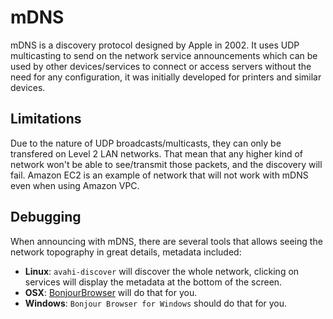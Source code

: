 # mDNS

mDNS is a discovery protocol designed by Apple in 2002. It uses UDP multicasting to send on the network service
announcements which can be used by other devices/services to connect or access servers without the need for any
configuration, it was initially developed for printers and similar devices.

## Limitations

Due to the nature of UDP broadcasts/multicasts, they can only be transfered on Level 2 LAN networks. That mean that
any higher kind of network won't be able to see/transmit those packets, and the discovery will fail. Amazon EC2 is an
example of network that will not work with mDNS even when using Amazon VPC.

## Debugging

When announcing with mDNS, there are several tools that allows seeing the network topography in great details, metadata
included:

 - __Linux__: `avahi-discover` will discover the whole network, clicking on services will display the metadata at the
    bottom of the screen.
 - __OSX__: [BonjourBrowser](http://www.tildesoft.com/) will do that for you.
 - __Windows__: `Bonjour Browser for Windows` should do that for you.


